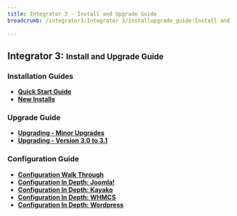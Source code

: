 ```yaml
---
title: Integrator 3 - Install and Upgrade Guide
breadcrumb: /integrator3:Integrator 3/installupgrade_guide:Install and Upgrade Guide
 
---
```


## Integrator 3: <small>Install and Upgrade Guide</small>

### Installation Guides

* **[Quick Start Guide](integrator3/quickstart.md)**
* **[New Installs](integrator3/installupgrade_guide/newinstalls.md)**

### Upgrade Guide
* **[Upgrading - Minor Upgrades](integrator3/installupgrade_guide/minor.md)**
* **[Upgrading - Version 3.0 to 3.1](integrator3/installupgrade_guide/upgrade31.md)**

### Configuration Guide
* **[Configuration Walk Through](integrator3/installupgrade_guide/configwalkthru.md)**
* **[Configuration In Depth:  Joomla!](integrator3/installupgrade_guide/configjoomla.md)**
* **[Configuration In Depth:  Kayako](integrator3/installupgrade_guide/configkayako.md)**
* **[Configuration In Depth:  WHMCS](integrator3/installupgrade_guide/configwhmcs.md)**
* **[Configuration In Depth:  Wordpress](integrator3/installupgrade_guide/configwordpress.md)**